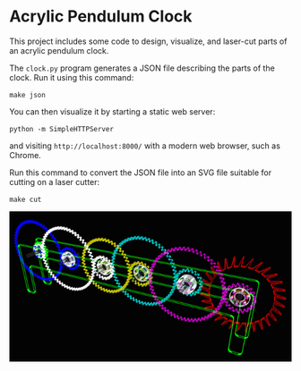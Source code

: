 # Acrylic Pendulum Clock

This project includes some code to design, visualize, and laser-cut parts
of an acrylic pendulum clock.

The `clock.py` program generates a JSON file describing the parts of the
clock. Run it using this command:

    make json

You can then visualize it by starting a static web server:

    python -m SimpleHTTPServer

and visiting `http://localhost:8000/` with a modern web browser, such as Chrome.

Run this command to convert the JSON file into an SVG file suitable for cutting
on a laser cutter:

    make cut

![Screenshot](screenshot.png)
